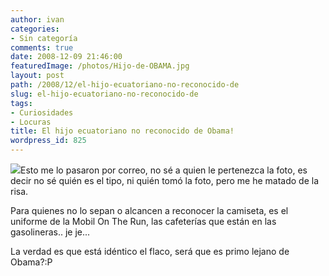 ```yaml
---
author: ivan
categories:
- Sin categoría
comments: true
date: 2008-12-09 21:46:00
featuredImage: /photos/Hijo-de-OBAMA.jpg
layout: post
path: /2008/12/el-hijo-ecuatoriano-no-reconocido-de
slug: el-hijo-ecuatoriano-no-reconocido-de
tags:
- Curiosidades
- Locuras
title: El hijo ecuatoriano no reconocido de Obama!
wordpress_id: 825
---
```


[![](/photos/Hijo-de-OBAMA.jpg)](https://4.bp.blogspot.com/_T2UWuNJg3dQ/ST6kc6tQvCI/AAAAAAAABOI/8n0tOWM4t-k/s1600-h/Hijo+de+OBAMA.JPG)Esto me lo pasaron por correo, no sé a quien le pertenezca la foto, es decir no sé quién es el tipo, ni quién tomó la foto, pero me he matado de la risa.

Para quienes no lo sepan o alcancen a reconocer la camiseta, es el uniforme de la Mobil On The Run, las cafeterías que están en las gasolineras.. je je...

La verdad es que está idéntico el flaco, será que es primo lejano de Obama?:P
